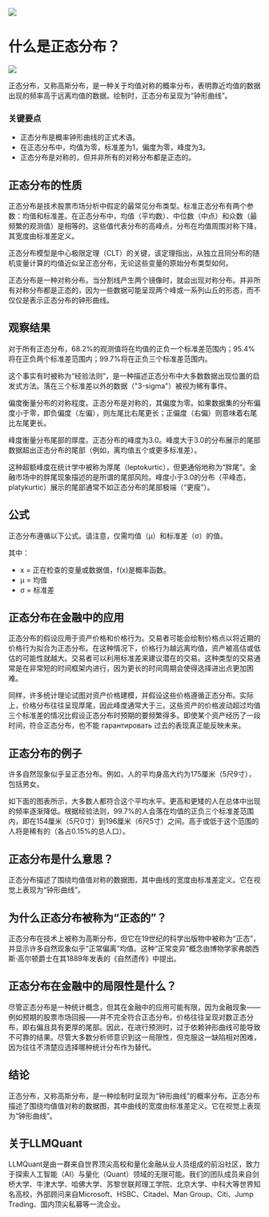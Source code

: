 ![](https://fastly.jsdelivr.net/gh/bucketio/img11@main/2024/10/21/1729466068183-23134fce-3131-4262-b18c-f378d71af4f6.gif)
# 什么是正态分布？
![](https://fastly.jsdelivr.net/gh/bucketio/img9@main/2024/10/20/1729465031968-b3c8959e-1d37-4b8a-91b1-b0b0dfe25143.png)

正态分布，又称高斯分布，是一种关于均值对称的概率分布，表明靠近均值的数据出现的频率高于远离均值的数据。绘制时，正态分布呈现为“钟形曲线”。

### 关键要点

- 正态分布是概率钟形曲线的正式术语。
- 在正态分布中，均值为零，标准差为1，偏度为零，峰度为3。
- 正态分布是对称的，但并非所有的对称分布都是正态的。

## 正态分布的性质

正态分布是技术股票市场分析中假定的最常见分布类型。标准正态分布有两个参数：均值和标准差。在正态分布中，均值（平均数）、中位数（中点）和众数（最频繁的观测值）是相等的。这些值代表分布的高峰点，分布在均值周围对称下降，其宽度由标准差定义。

正态分布模型是中心极限定理（CLT）的关键，该定理指出，从独立且同分布的随机变量计算的均值近似呈正态分布，无论这些变量的原始分布类型如何。

正态分布是一种对称分布。当分割线产生两个镜像时，就会出现对称分布。并非所有对称分布都是正态的，因为一些数据可能呈现两个峰或一系列山丘的形态，而不仅仅是表示正态分布的钟形曲线。

## 观察结果

对于所有正态分布，68.2%的观测值将在均值的正负一个标准差范围内；95.4%将在正负两个标准差范围内；99.7%将在正负三个标准差范围内。

这个事实有时被称为“经验法则”，是一种描述正态分布中大多数数据出现位置的启发式方法。落在三个标准差以外的数据（"3-sigma"）被视为稀有事件。

偏度衡量分布的对称程度。正态分布是对称的，其偏度为零。如果数据集的分布偏度小于零，即负偏度（左偏），则左尾比右尾更长；正偏度（右偏）则意味着右尾比左尾更长。

峰度衡量分布尾部的厚度。正态分布的峰度为3.0。峰度大于3.0的分布展示的尾部数据超出正态分布的尾部（例如，离均值五个或更多标准差）。

这种超额峰度在统计学中被称为厚尾（leptokurtic），但更通俗地称为“胖尾”。金融市场中的胖尾现象描述的是所谓的尾部风险。峰度小于3.0的分布（平峰态，platykurtic）展示的尾部通常不如正态分布的尾部极端（“更瘦”）。

## 公式

正态分布遵循以下公式。请注意，仅需均值（μ）和标准差（σ）的值。

其中：

- x = 正在检查的变量或数据值，f(x)是概率函数。
- μ = 均值
- σ = 标准差

## 正态分布在金融中的应用

正态分布的假设应用于资产价格和价格行为。交易者可能会绘制价格点以将近期的价格行为拟合为正态分布。在这种情况下，价格行为越远离均值，资产被高估或低估的可能性就越大。交易者可以利用标准差来建议潜在的交易。这种类型的交易通常是在非常短的时间框架内进行，因为更长的时间周期会使得选择进出点更加困难。

同样，许多统计理论试图对资产价格建模，并假设这些价格遵循正态分布。实际上，价格分布往往呈现厚尾，因此峰度通常大于三。这些资产的价格波动超过均值三个标准差的情况比假设正态分布时预期的要频繁得多。即使某个资产经历了一段时间，符合正态分布，也不能 гарантировать 过去的表现真正能反映未来。

## 正态分布的例子

许多自然现象似乎呈正态分布。例如，人的平均身高大约为175厘米（5尺9寸），包括男女。

如下面的图表所示，大多数人都符合这个平均水平。更高和更矮的人在总体中出现的频率逐渐降低。根据经验法则，99.7%的人会落在均值的正负三个标准差范围内，即在154厘米（5尺0寸）到196厘米（6尺5寸）之间。高于或低于这个范围的人将是稀有的（各占0.15%的总人口）。

## 正态分布是什么意思？

正态分布描述了围绕均值值对称的数据图，其中曲线的宽度由标准差定义。它在视觉上表现为“钟形曲线”。

## 为什么正态分布被称为“正态的”？

正态分布在技术上被称为高斯分布，但它在19世纪的科学出版物中被称为“正态”，并显示许多自然现象似乎“正常偏离”均值。这种“正常变异”概念由博物学家弗朗西斯·高尔顿爵士在其1889年发表的《自然遗传》中提出。

## 正态分布在金融中的局限性是什么？

尽管正态分布是一种统计概念，但其在金融中的应用可能有限，因为金融现象——例如预期的股票市场回报——并不完全符合正态分布。价格往往呈现对数正态分布，即右偏且具有更厚的尾部。因此，在进行预测时，过于依赖钟形曲线可能导致不可靠的结果。尽管大多数分析师意识到这一局限性，但克服这一缺陷相对困难，因为往往不清楚应选择哪种统计分布作为替代。

## 结论

正态分布，又称高斯分布，是一种绘制时呈现为“钟形曲线”的概率分布。正态分布描述了围绕均值值对称的数据图，其中曲线的宽度由标准差定义。它在视觉上表现为“钟形曲线”。

## 关于LLMQuant
LLMQuant是由一群来自世界顶尖高校和量化金融从业人员组成的前沿社区，致力于探索人工智能（AI）与量化（Quant）领域的无限可能。我们的团队成员来自剑桥大学、牛津大学、哈佛大学、苏黎世联邦理工学院、北京大学、中科大等世界知名高校，外部顾问来自Microsoft、HSBC、Citadel、Man Group、Citi、Jump Trading、国内顶尖私募等一流企业。